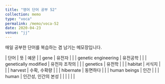 ```yaml
---
title: "영어 단어 공부 52"
collection: memo
type: "voca"
permalink: /memo/voca-52
date: 2020-04-23
venue: "jj"
---
```


매일 공부한 단어를 복습하는 겸 남기는 메모장입니다.

| 단어 | 뜻 | 예문 |
| gene | 유전자 |  |
| genetic engineering | 유전공학 |  |
| genetically modified | 유전자 조작의 |  |
| genetics | 유전학 |  |
| habitat | 서식지 |  |
| harvest | 수확, 수확량 |  |
| hibernate | 동면하다 |  |
| human beings | 인간 |  |
| human | 인간성, 인간의 본성 |  |
|  |  |  |


